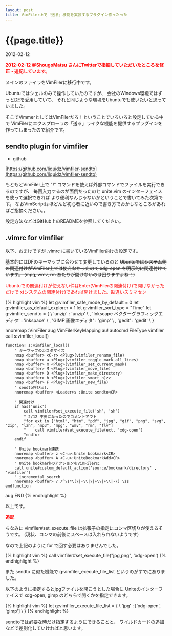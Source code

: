 ```yaml
---
layout: post
title: VimFiler上で「送る」機能を実装するプラグイン作ったった
---
```


# {{page.title}}
<p class="meta">2012-02-12</p>

<p style="color: #f00; font-weight: bold">
2012-02-12 @ShougoMatsu さんにTwitterで指摘していただいたところを修正・追記しています。
</p>

メインのファイラをVimFilerに移行中です。

Ubuntuではシェルのみで操作していたのですが、
会社のWindows環境ではずっと[DF](http://homepage1.nifty.com/bee/df/)を愛用していて、
それと同じような環境をUbuntuでも使いたいと思っていました。

そこでVimmerとしてはVimFilerだろ！ということでいろいろと設定している中で
VimFilerにエクスプローラの「送る」ライクな機能を提供するプラグインを作ってしまったので紹介です。

## sendto plugin for vimfiler

 - github

[https://github.com/liquidz/vimfiler-sendto](https://github.com/liquidz/vimfiler-sendto)

もともとVimFiler上で "!" コマンドを使えば外部コマンドでファイルを実行できるのですが、
毎回入力するのが面倒だったのと unite.vim のインターフェイスを使って選択できれば
より便利なんじゃないかということで書いてみた次第です。
なおVimScriptはほどんど初心者に近いので書き方でおかしなところがあればご指摘ください。。

設定方法などはGitHub上のREADMEを参照してください。

## .vimrc for vimfiler

以下、おまけですが .vimrc に書いているVimFiler向けの設定です。

基本的にはDFのキーマップに合わせて変更しているのと
<s>Ubuntuではシステム側の関連付けがVimFiler上では使えなかったので
xdg-open を明示的に関連付けています。
(mpg, wmv, rm あたりが開けないのは困りますよね！)</s>

<p style="color: #f00">
Ubuntuでの関連付けが使えない件はEnter(VimFilerの関連付け)で開けなかっただけで
x(システムの関連付け)であれば開けました。勘違いスミマセン
</p>

{% highlight vim %}
let g:vimfiler_safe_mode_by_default = 0
let g:vimfiler_as_default_explorer = 1
let g:vimfiler_sort_type = "Time"
let g:vimfiler_sendto = {
\   'unzip' : 'unzip'
\ , 'Inkscape ベクターグラフィックエディタ' : 'inkspace'
\ , 'GIMP 画像エディタ' : 'gimp'
\ , 'gedit' : 'gedit'
\ }

nnoremap <Leader><leader> :VimFiler<CR>
aug VimFilerKeyMapping
    au!
    autocmd FileType vimfiler call s:vimfiler_local()

    function! s:vimfiler_local()
        " キーマップのカスタマイズ
        nmap <buffer> <C-r> <Plug>(vimfiler_rename_file)
        nmap <buffer> a <Plug>(vimfiler_toggle_mark_all_lines)
        nmap <buffer> m <Plug>(vimfiler_set_current_mask)
        nmap <buffer> M <Plug>(vimfiler_move_file)
        nmap <buffer> D <Plug>(vimfiler_make_directory)
        nmap <buffer> h <Plug>(vimfiler_smart_h)zz
        nmap <buffer> F <Plug>(vimfiler_new_file)
        " sendto呼び出し
        nnoremap <buffer> <Leader>s :Unite sendto<CR>

        " 関連付け
        if has('unix')
            call vimfiler#set_execute_file('sh', 'sh')
            " 2/12 不要になったのでコメントアウト
            "for ext in ["html", "htm", "pdf", "jpg", "gif", "png", "svg", "zip", "lzh", "mp3", "mpg", "wmv", "rm", "flv"]
            "    call vimfiler#set_execute_file(ext, 'xdg-open')
            "endfor
        endif

        " Unite bookmark連携
        nnoremap <buffer> z <C-u>:Unite bookmark<CR>
        nnoremap <buffer> A <C-u>:UniteBookmarkAdd<CR>
        " Unite bookmarkのアクションをVimFilerに
        call unite#custom_default_action('source/bookmark/directory' , 'vimfiler')
        " incremental search
        nnoremap <buffer> / /^\s*\(\|-\\|\|+\\|+\\|-\) \zs
    endfunction
aug END
{% endhighlight %}

以上です。


<p style="color: #f00; font-weight: bold;">追記</p>
ちなみに vimfiler#set_execute_file は拡張子の指定にコンマ区切りが使えるそうです。
(現状、コンマの前後にスペースは入れられないようです)

なので上記のように for で回す必要はありませんでした。

{% highlight vim %}
call vimfiler#set_execute_file("jpg,png", 'xdg-open')
{% endhighlight %}

また sendto に似た機能で g:vimfiler_execute_file_list というのがすでにありました。

以下のように指定するとjpgファイルを開こうとした場合に
Uniteのインターフェイスで xdg-open, gimp のどちらで開くかを指定できます。

{% highlight vim %}
let g:vimfiler_execute_file_list = {
\   'jpg' : ['xdg-open', 'gimp']
\ }
{% endhighlight %}

sendtoでは必要な時だけ指定するようにできることと、
ワイルドカードの追加などで差別化していければと思います。
